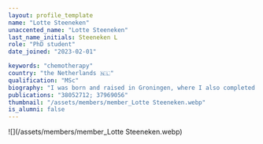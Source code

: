 ```yaml
---
layout: profile_template
name: "Lotte Steeneken"
unaccented_name: "Lotte Steeneken"
last_name_initials: Steeneken L
role: "PhD student"
date_joined: "2023-02-01"

keywords: "chemotherapy"
country: "the Netherlands 🇳🇱"
qualification: "MSc"
biography: "I was born and raised in Groningen, where I also completed both my bachelor and master at the University. During my master’s in Biomedical Sciences (research) I specialized in cancer research, conducting my first internship at the lab of Marco Demaria. After my second internship in Norway, I moved back and worked as a technician in a collaboration between Marco’s lab and the Medical Oncology department at the UMCG. In February 2023 I started with my PhD, focussing on the effects of cancer treatments on the development of senescence and ageing."
publications: "38052712; 37969056"
thumbnail: "/assets/members/member_Lotte Steeneken.webp"
is_alumni: false
---
```


 ![](/assets/members/member_Lotte Steeneken.webp)

 